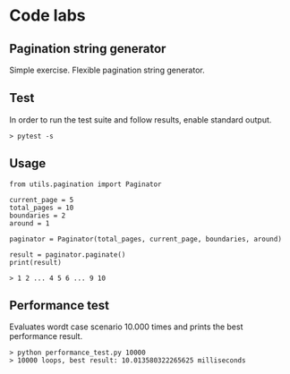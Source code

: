 Code labs
==============================


Pagination string generator
---------------------------

Simple exercise. Flexible pagination string generator.

## Test

In order to run the test suite and follow results, enable standard output.

	> pytest -s

## Usage

	from utils.pagination import Paginator

	current_page = 5
	total_pages = 10
	boundaries = 2
	around = 1

	paginator = Paginator(total_pages, current_page, boundaries, around)
	
	result = paginator.paginate() 
	print(result)

	> 1 2 ... 4 5 6 ... 9 10	


## Performance test

Evaluates wordt case scenario 10.000 times and prints the best performance result.

	> python performance_test.py 10000
	> 10000 loops, best result: 10.013580322265625 milliseconds
